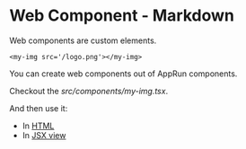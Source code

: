 # Web Component - Markdown

Web components are custom elements.
```
<my-img src='/logo.png'></my-img>
```
You can create web components out of AppRun components.

Checkout the _src/components/my-img.tsx_.

And then use it:

* In [HTML](/web-components)
* In [JSX view](/web-components/tsx)